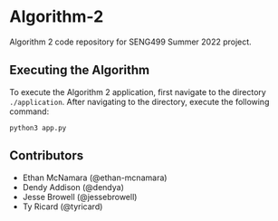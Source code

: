 # Algorithm-2
Algorithm 2 code repository for SENG499 Summer 2022 project.

## Executing the Algorithm
To execute the Algorithm 2 application, first navigate to the directory `./application`. After navigating to the directory, execute the following command:
```
python3 app.py
```

## Contributors
- Ethan McNamara (@ethan-mcnamara)
- Dendy Addison (@dendya)
- Jesse Browell (@jessebrowell)
- Ty Ricard (@tyricard)
